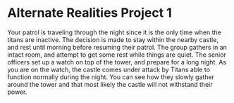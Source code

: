 # Alternate Realities Project 1

Your patrol is traveling through the night since it is the only time when the titans are inactive. The decision is made to stay within the nearby castle, and rest until morning before resuming their patrol. The group gathers in an intact room, and attempt to get some rest while things are quiet. The senior officers set up a watch on top of the tower, and prepare for a long night. As you are on the watch, the castle comes under attack by Titans able to function normally during the night. You can see how they slowly gather around the tower and that most likely the castle will not withstand their power.

